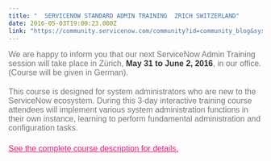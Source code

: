 ```yaml
---
title: "  SERVICENOW STANDARD ADMIN TRAINING  ZRICH SWITZERLAND"
date: 2016-05-03T19:00:23.000Z
link: "https://community.servicenow.com/community?id=community_blog&sys_id=05ed2ee9dbd0dbc01dcaf3231f961967"
---
```

<p style="margin-bottom: 20px; font-size: 16px; color: #777777; font-family: proxima-nova, sans-serif;">We are happy to inform you that our next ServiceNow Admin Training session will take place in Zürich, <span style="font-weight: bold; color: #333333;">May 31 to June 2, 2016</span>, in our office. (Course will be given in German).</p><p style="margin-bottom: 20px; font-size: 16px; color: #777777; font-family: proxima-nova, sans-serif;">This course is designed for system administrators who are new to the ServiceNow ecosystem. During this 3-day interactive training course attendees will implement various system administration functions in their own instance, learning to perform fundamental administration and configuration tasks.</p><p style="margin-bottom: 20px; font-size: 16px; color: #777777; font-family: proxima-nova, sans-serif;"><a title="pediens.com/portfolio-posts/servicenow-admin-training/" href="http://aspediens.com/portfolio-posts/servicenow-admin-training/" style="line-height: 1.5; color: #e31c79;">See the complete course description for details.</a></p>